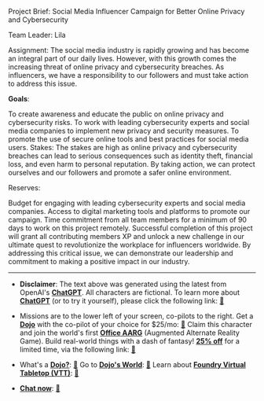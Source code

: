 Project Brief: Social Media Influencer Campaign for Better Online Privacy and Cybersecurity

Team Leader: Lila

Assignment:
The social media industry is rapidly growing and has become an integral part of our daily lives. However, with this growth comes the increasing threat of online privacy and cybersecurity breaches. As influencers, we have a responsibility to our followers and must take action to address this issue.

**Goals**:

To create awareness and educate the public on online privacy and cybersecurity risks.
To work with leading cybersecurity experts and social media companies to implement new privacy and security measures.
To promote the use of secure online tools and best practices for social media users.
Stakes:
The stakes are high as online privacy and cybersecurity breaches can lead to serious consequences such as identity theft, financial loss, and even harm to personal reputation. By taking action, we can protect ourselves and our followers and promote a safer online environment.

Reserves:

Budget for engaging with leading cybersecurity experts and social media companies.
Access to digital marketing tools and platforms to promote our campaign.
Time commitment from all team members for a minimum of 90 days to work on this project remotely.
Successful completion of this project will grant all contributing members XP and unlock a new challenge in our ultimate quest to revolutionize the workplace for influencers worldwide. By addressing this critical issue, we can demonstrate our leadership and commitment to making a positive impact in our industry.
 

---
* **Disclaimer**: The text above was generated using the latest from OpenAI's [**ChatGPT**](https://openai.com/blog/chatgpt/).  All characters are fictional.  To learn more about [**ChatGPT**](https://openai.com/blog/chatgpt/) (or to try it yourself), please click the following link: [:closed_book:](https://openai.com/blog/chatgpt/)

* Missions are to the lower left of your screen, co-pilots to the right. Get a [**Dojo**](https://workmates.live/marketplace) with the co-pilot of your choice for $25/mo: [:green_book:](https://workmates.live/marketplace) Claim this character and join the world's first [**Office AARG**](https://dojos.world) (Augmented Alternate Reality Game). Build real-world things with a dash of fantasy! [**25% off**](https://blog.workmates.live/deal-on-a-dojo) for a limited time, via the following link: [:green_book:](https://blog.workmates.live/deal-on-a-dojo) 

* What's a [**Dojo?**](https://workdojos.com): [:blue_book:](https://workdojos.com)  Go to [**Dojo's World**](https://dojos.world): [:blue_book:](https://dojos.world)  Learn about [**Foundry Virtual Tabletop (VTT)**](https://foundryvtt.com): [:closed_book:](https://foundryvtt.com/)

* [**Chat now**](https://chat.workmates.live/channel/support): [:ledger:](https://chat.workmates.live/channel/support)